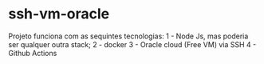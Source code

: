 # ssh-vm-oracle

Projeto funciona com as sequintes tecnologias: 
  1 - Node Js, mas poderia ser qualquer outra stack;
  2 - docker 
  3 - Oracle cloud (Free VM) via SSH
  4 - Github Actions 
  
